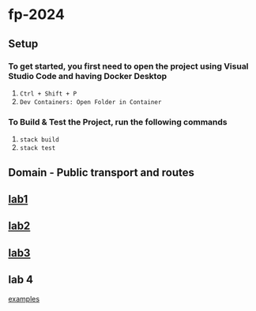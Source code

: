 
# fp-2024

## Setup

### To get started, you first need to open the project using Visual Studio Code and having Docker Desktop
1. `Ctrl + Shift + P`
2. `Dev Containers: Open Folder in Container`

### To Build & Test the Project, run the following commands
1. `stack build`
2. `stack test`

## Domain - Public transport and routes

## [lab1](lab1.md)
## [lab2](lab2.md)
## [lab3](lab3.md)

## lab 4

[examples](app4-client/lab._4.txt)
